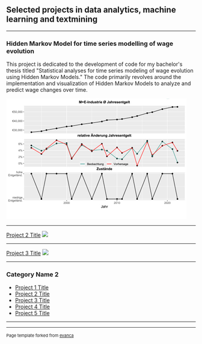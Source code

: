 ## Selected projects in data analytics, machine learning and textmining

---

### Hidden Markov Model for time series modelling of wage evolution

This project is dedicated to the development of code for my bachelor's thesis titled "Statistical analyses for time series modeling of wage evolution using Hidden Markov Models." The code primarily revolves around the implementation and visualization of Hidden Markov Models to analyze and predict wage changes over time.

<img src="/images/thumbnail_HMM.jpg?raw=true"/>



---
[Project 2 Title](/pdf/sample_presentation.pdf)
<img src="images/dummy_thumbnail.jpg?raw=true"/>

---
[Project 3 Title](http://example.com/)
<img src="images/dummy_thumbnail.jpg?raw=true"/>

---

### Category Name 2

- [Project 1 Title](http://example.com/)
- [Project 2 Title](http://example.com/)
- [Project 3 Title](http://example.com/)
- [Project 4 Title](http://example.com/)
- [Project 5 Title](http://example.com/)

---




---
<p style="font-size:11px">Page template forked from <a href="https://github.com/evanca/quick-portfolio">evanca</a></p>
<!-- Remove above link if you don't want to attibute -->
